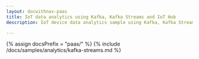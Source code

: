 ```yaml
---
layout: docwithnav-paas
title: IoT data analytics using Kafka, Kafka Streams and IoT Hub
description: IoT device data analytics sample using Kafka, Kafka Streams and IoT Hub

---
```


{% assign docsPrefix = "paas/" %}
{% include /docs/samples/analytics/kafka-streams.md %}
